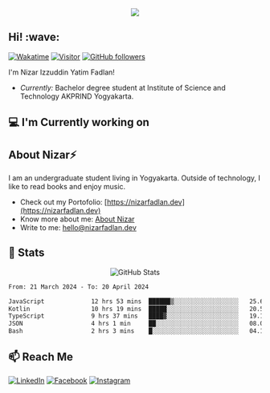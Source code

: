 <div align="center">
  <a href="https://github.com/nizarfadlan">
      <img src="https://readme-typing-svg.herokuapp.com?color=6A5CB6&center=true&vCenter=true&lines=Belajar+itu+harus;Pintar+itu+bonus">
  </a>
</div>

<h2>
  Hi! :wave:
</h2>

[![Wakatime](https://wakatime.com/badge/user/b58ec643-eaf9-47b9-b755-cba1ef70cda2.svg)](https://wakatime.com/@b58ec643-eaf9-47b9-b755-cba1ef70cda2)
[![Visitor](https://visitor-badge.laobi.icu/badge?page_id=nizarfadlan&right_color=%236A5CB6&right_text=white)](https://github.com/nizarfadlan) [![GitHub followers](https://img.shields.io/github/followers/nizarfadlan.svg?style=social&label=Follow)](https://github.com/nizarfadlan?tab=followers)

I'm Nizar Izzuddin Yatim Fadlan! 
- <i>Currently:</i> Bachelor degree student at Institute of Science and Technology AKPRIND Yogyakarta. 

## 💻 I'm Currently working on
<!---
- Software Engineering at <i> Refourma.com </i>. As a chatbot and backend developer, focusing on using NestJS as a backend.
-->

## About Nizar⚡

I am an undergraduate student living in Yogyakarta. Outside of technology, I like to read books and enjoy music.

- Check out my Portofolio: [https://nizarfadlan.dev](https://nizarfadlan.dev)
- Know more about me: [About Nizar](https://nizarfadlan.dev/about)
- Write to me: [hello@nizarfadlan.dev](mailto:hello@nizarfadlan.dev)

## 👀 Stats
<div align="center">  
  <img src="https://github-readme-stats.vercel.app/api?username=nizarfadlan&show_icons=true&bg_color=6A5CB6&icon_color=ffffff&text_color=ffffff&title_color=ffffff&hide_border=true" alt="GitHub Stats" />
</div>

<!--START_SECTION:waka-->

```txt
From: 21 March 2024 - To: 20 April 2024

JavaScript             12 hrs 53 mins  ██████▒░░░░░░░░░░░░░░░░░░   25.66 %
Kotlin                 10 hrs 19 mins  █████░░░░░░░░░░░░░░░░░░░░   20.55 %
TypeScript             9 hrs 37 mins   ████▓░░░░░░░░░░░░░░░░░░░░   19.18 %
JSON                   4 hrs 1 min     ██░░░░░░░░░░░░░░░░░░░░░░░   08.03 %
Bash                   2 hrs 3 mins    █░░░░░░░░░░░░░░░░░░░░░░░░   04.11 %
```

<!--END_SECTION:waka-->


## 📫 Reach Me
[![LinkedIn](https://img.shields.io/badge/-LinkedIn-6A5CB6?style=flat&logo=Linkedin&logoColor=white)](https://www.linkedin.com/in/nizariyf)
[![Facebook](https://img.shields.io/badge/-Facebook-6A5CB6?style=flat&logo=Facebook&logoColor=white)](https://www.facebook.com/nfitec/)
[![Instagram](https://img.shields.io/badge/-Instagram-6A5CB6?style=flat&logo=Instagram&logoColor=white)](https://www.instagram.com/nizariyf_/)
